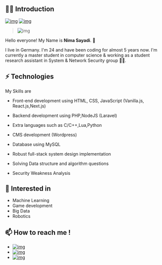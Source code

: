 ## 👨‍💼 Introduction

[![img](https://img.shields.io/badge/SUPPORT%20AT-GITHUB-blue?style=flat-square&logo=github&logoColor=white)](https://github.com/nima-sayadi)
[![img](https://img.shields.io/badge/MY%20PROFILE-LINKEDIN-blue?style=flat-square&logo=linkedin&logoColor=white)](https://www.linkedin.com/in/nima-sayadi)

> ![img](https://github.com/rajput2107/rajput2107/raw/master/Assets/Developer.gif)

Hello everyone! My Name is **Nima Sayadi**. 🤝

I live in Germany. I'm 24 and have been coding for almost 5 years now. I'm currently a master student in computer science & working as a student research assistant in System & Network Security group 👨‍💻.

## ⚡ Technologies

My Skills are

- Front-end development using HTML, CSS, JavaScript (Vanilla.js, React.js,Next.js)

- Backend development using PHP,NodeJS (Laravel)

- Extra languages such as C/C++,Lua,Python

- CMS development (Wordpress)

- Database using MySQL

- Robust full-stack system design implementation

- Solving Data structure and algorithm questions

- Security Weakness Analysis

## 👀 Interested in

- Machine Learning
- Game development
- Big Data
- Robotics

## 📫 How to reach me !

- [![img](https://img.shields.io/badge/Telegram%20ID-@joker__lives-blue?style=flat-square&logo=telegram&logoColor=white)](https://t.me/joker_lives)
- [![img](https://img.shields.io/badge/Whatsapp%20number-+4915236240128-green?style=flat-square&logo=whatsapp&logoColor=white)](https://wa.me/+4915236240128)
- [![img](https://img.shields.io/badge/Email%20Address-nimanima54@gmail.com-red?style=flat-square&logo=gmail&logoColor=white)](mailto:nimanima54@gmail.com)

